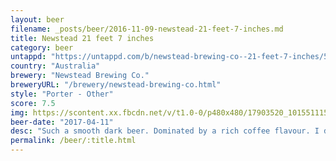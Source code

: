 ```yaml
---
layout: beer
filename: _posts/beer/2016-11-09-newstead-21-feet-7-inches.md
title: Newstead 21 feet 7 inches
category: beer
untappd: "https://untappd.com/b/newstead-brewing-co--21-feet-7-inches/516452"
country: "Australia"
brewery: "Newstead Brewing Co."
breweryURL: "/brewery/newstead-brewing-co.html"
style: "Porter - Other"
score: 7.5
img: https://scontent.xx.fbcdn.net/v/t1.0-0/p480x480/17903520_10155111574488745_2744426459263409548_n.jpg?_nc_cat=101&oh=20f5fababc2b494ef38ae9b8f3804191&oe=5C62E7AF
beer-date: "2017-04-11"
desc: "Such a smooth dark beer. Dominated by a rich coffee flavour. I don’t even like coffee but I like this. Not much malt going on. Fairly light on the sweetness but the bitterness also so that’s balances out for me"
permalink: /beer/:title.html
---
```

